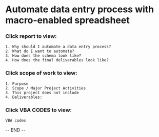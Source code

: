 # Automate data entry process with macro-enabled spreadsheet
### Click report to view:
    1. Why should I automate a data entry process? 
    2. What do I want to automate? 
    3. How does the schema look like?
    4. How does the final deliverables look like? 

### Click scope of work to view:
    1. Purpose
    2. Scope / Major Project Activities
    3. This project does not include
    4. Deliverables:

### Click VBA CODES to view:
    VBA codes
    
-- END -- 
<!--
- Summary: Macro-enabled data entry form to simplify tracking process.
- Purpose: The goal of this project is to minimize the repetitive process of data entry and human errors associated with it. This project will streamline extraction of string values and pulling out hierarchical values using data entry form in macro-enabled Excel spreadsheet. The final deliverable will reduce at least 50% of the steps involved in the data entry process.
--->
